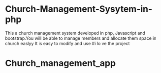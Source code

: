 # Church-Management-Sysytem-in-php
This a church management system developed in php, Javascript and bootstrap.You will be able to manage members and allocate them space in church easlyy
It is easy to modify and use
#i lo ve the project
# Church_management_app
